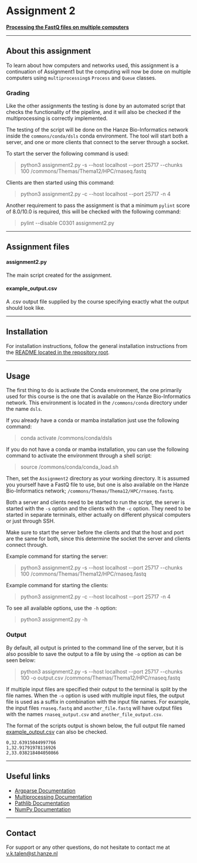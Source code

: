 # Assignment 2
**[Processing the FastQ files on multiple computers](https://bioinf.nl/~martijn/BDC/opdracht2.html)**


---
## About this assignment
To learn about how computers and networks used, this assignment is a continuation of Assignment1 
but the computing will now be done on multiple computers using `multiprocessing`s `Process` and `Queue` classes.

### Grading
Like the other assignments the testing is done by an automated script that checks the functionality of the pipeline, 
and it will also be checked if the multiprocessing is correctly implemented.

The testing of the script will be done on the Hanze Bio-Informatics network inside the `commons/conda/dsls` conda environment.
The tool will start both a server, and one or more clients that connect to the server through a socket.

To start the server the following command is used:
> python3 assignment2.py -s --host localhost --port 25717 --chunks 100 /commons/Themas/Thema12/HPC/rnaseq.fastq

Clients are then started using this command:
> python3 assignment2.py -c --host localhost --port 25717 -n 4

Another requirement to pass the assignment is that a minimum `pylint` score of 8.0/10.0 is required, this will be checked with the following command:
> pylint --disable C0301 assignment2.py


---
## Assignment files

#### assignment2.py
The main script created for the assignment.

#### example_output.csv
A .csv output file supplied by the course specifying exactly what the output should look like.


---
## Installation
For installation instructions, follow the general installation instructions from the [README located in the repository root](https://github.com/Vincent-Talen/BDC#installation).


---
## Usage
The first thing to do is activate the Conda environment, the one primarily used for this course is the one that is available on the Hanze Bio-Informatics network.
This environment is located in the `/commons/conda` directory under the name `dsls`.

If you already have a conda or mamba installation just use the following command:
> conda activate /commons/conda/dsls

If you do not have a conda or mamba installation, you can use the following command to activate the environment through a shell script:
> source /commons/conda/conda_load.sh

Then, set the `Assignment2` directory as your working directory.
It is assumed you yourself have a FastQ file to use, but one is also available on the Hanze Bio-Informatics network; `/commons/Themas/Thema12/HPC/rnaseq.fastq`.

Both a server and clients need to be started to run the script, the server is started with the `-s` option and the clients with the `-c` option.
They need to be started in separate terminals, either actually on different physical computers or just through SSH. 

Make sure to start the server before the clients and that the host and port are the same for both, 
since this determine the socket the server and clients connect through. 

Example command for starting the server:
> python3 assignment2.py -s --host localhost --port 25717 --chunks 100 /commons/Themas/Thema12/HPC/rnaseq.fastq

Example command for starting the clients:
> python3 assignment2.py -c --host localhost --port 25717 -n 4

To see all available options, use the `-h` option:
> python3 assignment2.py -h

### Output
By default, all output is printed to the command line of the server, but it is also possible to save the output to a file by using the `-o` option as can be seen below:
> python3 assignment2.py -s --host localhost --port 25717 --chunks 100 -o output.csv /commons/Themas/Thema12/HPC/rnaseq.fastq

If multiple input files are specified their output to the terminal is split by the file names. 
When the `-o` option is used with multiple input files, the output file is used as a suffix in combination with the input file names.
For example, the input files `rnaseq.fastq` and `another_file.fastq` will have output files with the names `rnaseq_output.csv` and `another_file_output.csv`.

The format of the scripts output is shown below, the full output file named [example_output.csv](example_output.csv) can also be checked.
```csv
0,32.63915044997766 
1,32.91791978116926
2,33.038218404050866
```


---
## Useful links
* [Argparse Documentation](https://docs.python.org/3.10/library/argparse.html)  
* [Multiprocessing Documentation](https://docs.python.org/3.10/library/multiprocessing.html)  
* [Pathlib Documentation](https://docs.python.org/3.10/library/pathlib.html)  
* [NumPy Documentation](https://numpy.org/doc/stable/)  


---
## Contact
For support or any other questions, do not hesitate to contact me at v.k.talen@st.hanze.nl
